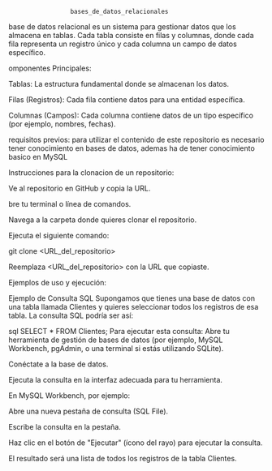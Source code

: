                      bases_de_datos_relacionales

base de datos relacional es un sistema para gestionar datos que
los almacena en tablas. Cada tabla consiste en filas y columnas, donde
cada fila representa un registro único y cada columna un campo de datos
específico.

omponentes Principales:

Tablas: La estructura fundamental donde se almacenan los datos.

Filas (Registros): Cada fila contiene datos para una entidad específica.

Columnas (Campos): Cada columna contiene datos de un tipo específico
(por ejemplo, nombres, fechas).

requisitos previos: para utilizar el contenido de este repositorio es
necesario tener conocimiento en bases de datos, ademas ha de tener
conocimiento basico en MySQL

Instrucciones para la clonacion de un repositorio:

Ve al repositorio en GitHub y copia la URL.
 
bre tu terminal o línea de comandos.

Navega a la carpeta donde quieres clonar el repositorio.

Ejecuta el siguiente comando:


git clone <URL_del_repositorio>

Reemplaza <URL_del_repositorio> con la URL que copiaste.

Ejemplos de uso y ejecución:

Ejemplo de Consulta SQL
Supongamos que tienes una base de datos con una tabla llamada Clientes y quieres seleccionar todos los registros de esa tabla. La consulta SQL podría ser así:

sql
SELECT * FROM Clientes;
Para ejecutar esta consulta:
Abre tu herramienta de gestión de bases de datos (por ejemplo, MySQL Workbench, pgAdmin, o una terminal si estás utilizando SQLite).

Conéctate a la base de datos.

Ejecuta la consulta en la interfaz adecuada para tu herramienta.

En MySQL Workbench, por ejemplo:

Abre una nueva pestaña de consulta (SQL File).

Escribe la consulta en la pestaña.

Haz clic en el botón de "Ejecutar" (ícono del rayo) para ejecutar la consulta.

El resultado será una lista de todos los registros de la tabla Clientes.


